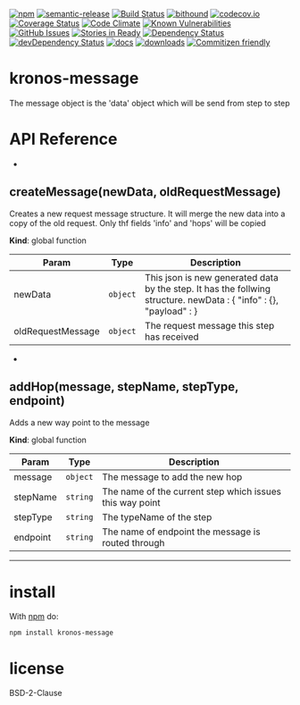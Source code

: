 [![npm](https://img.shields.io/npm/v/kronos-message.svg)](https://www.npmjs.com/package/kronos-message)
[![semantic-release](https://img.shields.io/badge/%20%20%F0%9F%93%A6%F0%9F%9A%80-semantic--release-e10079.svg)](https://github.com/Kronos-integration/kronos-message)
[![Build Status](https://secure.travis-ci.org/Kronos-integration/kronos-message.png)](http://travis-ci.org/Kronos-integration/kronos-message)
[![bithound](https://www.bithound.io/github/Kronos-integration/kronos-message/badges/score.svg)](https://www.bithound.io/github/Kronos-integration/kronos-message)
[![codecov.io](http://codecov.io/github/Kronos-integration/kronos-message/coverage.svg?branch=master)](http://codecov.io/github/Kronos-integration/kronos-message?branch=master)
[![Coverage Status](https://coveralls.io/repos/Kronos-integration/kronos-message/badge.svg)](https://coveralls.io/r/Kronos-integration/kronos-message)
[![Code Climate](https://codeclimate.com/github/Kronos-integration/kronos-message/badges/gpa.svg)](https://codeclimate.com/github/Kronos-integration/kronos-message)
[![Known Vulnerabilities](https://snyk.io/test/github/Kronos-integration/kronos-message/badge.svg)](https://snyk.io/test/github/Kronos-integration/kronos-message)
[![GitHub Issues](https://img.shields.io/github/issues/Kronos-integration/kronos-message.svg?style=flat-square)](https://github.com/Kronos-integration/kronos-message/issues)
[![Stories in Ready](https://badge.waffle.io/Kronos-integration/kronos-message.svg?label=ready&title=Ready)](http://waffle.io/Kronos-integration/kronos-message)
[![Dependency Status](https://david-dm.org/Kronos-integration/kronos-message.svg)](https://david-dm.org/Kronos-integration/kronos-message)
[![devDependency Status](https://david-dm.org/Kronos-integration/kronos-message/dev-status.svg)](https://david-dm.org/Kronos-integration/kronos-message#info=devDependencies)
[![docs](http://inch-ci.org/github/Kronos-integration/kronos-message.svg?branch=master)](http://inch-ci.org/github/Kronos-integration/kronos-message)
[![downloads](http://img.shields.io/npm/dm/kronos-message.svg?style=flat-square)](https://npmjs.org/package/kronos-message)
[![Commitizen friendly](https://img.shields.io/badge/commitizen-friendly-brightgreen.svg)](http://commitizen.github.io/cz-cli/)


kronos-message
=====
The message object is the 'data' object which will be send from step to step

# API Reference

* <a name="createMessage"></a>

## createMessage(newData, oldRequestMessage)
Creates a new request message structure. It will merge the new data into a copy of the old request.
Only thf fields 'info' and 'hops' will be copied

**Kind**: global function  

| Param | Type | Description |
| --- | --- | --- |
| newData | <code>object</code> | This json is new generated data by the step. It has the follwing structure. 	                       newData : {                           "info" : {},                           "payload" :                         } |
| oldRequestMessage | <code>object</code> | The request message this step has received |


* <a name="addHop"></a>

## addHop(message, stepName, stepType, endpoint)
Adds a new way point to the message

**Kind**: global function  

| Param | Type | Description |
| --- | --- | --- |
| message | <code>object</code> | The message to add the new hop |
| stepName | <code>string</code> | The name of the current step which issues this way point |
| stepType | <code>string</code> | The typeName of the step |
| endpoint | <code>string</code> | The name of endpoint the message is routed through |


* * *

install
=======

With [npm](http://npmjs.org) do:

```shell
npm install kronos-message
```

license
=======

BSD-2-Clause
